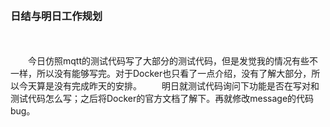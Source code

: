 &emsp;&emsp;&emsp;&emsp;&emsp;&emsp;<h3>日结与明日工作规划</h3>
<br></br>
&emsp;&emsp;今日仿照mqtt的测试代码写了大部分的测试代码，但是发觉我的情况有些不一样，所以没有能够写完。对于Docker也只看了一点介绍，没有了解大部分，所以今天算是没有完成昨天的安排。
&emsp;&emsp;明日就测试代码询问下功能是否在写对和测试代码怎么写；之后将Docker的官方文档了解下。再就修改message的代码bug。